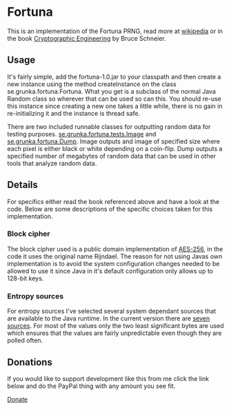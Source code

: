 # Fortuna

This is an implementation of the Fortuna PRNG, read more at [wikipedia][fortuna] or in the book [Cryptographic Engineering][ce] by Bruce Schneier.

## Usage

It's fairly simple, add the fortuna-1.0.jar to your classpath and then create a new instance using the method createInstance on the class se.grunka.fortuna.Fortuna. What you get is a subclass of the normal Java Random class so wherever that can be used so can this. You should re-use this instance since creating a new one takes a little while, there is no gain in re-initializing it and the instance is thread safe.

There are two included runnable classes for outputting random data for testing purposes. [se.grunka.fortuna.tests.Image](https://github.com/grunka/Fortuna/blob/master/src/main/java/se/grunka/fortuna/tests/Image.java) and [se.grunka.fortuna.Dump](https://github.com/grunka/Fortuna/blob/master/src/main/java/se/grunka/fortuna/tests/Dump.java). Image outputs and image of specified size where each pixel is either black or white depending on a coin-flip. Dump outputs a specified number of megabytes of random data that can be used in other tools that analyze random data.

## Details

For specifics either read the book referenced above and have a look at the code. Below are some descriptions of the specific choices taken for this implementation.

### Block cipher

The block cipher used is a public domain implementation of [AES-256][aes256], in the code it uses the original name Rijndael. The reason for not using Javas own implementation is to avoid the system configuration changes needed to be allowed to use it since Java in it's default configuration only allows up to 128-bit keys.

### Entropy sources

For entropy sources I've selected several system dependant sources that are available to the Java runtime. In the current version there are [seven sources](https://github.com/grunka/Fortuna/tree/master/src/main/java/se/grunka/fortuna/entropy). For most of the values only the two least significant bytes are used which ensures that the values are fairly unpredictable even though they are polled often.

## Donations

If you would like to support development like this from me click the link below and do the PayPal thing with any amount you see fit.

[Donate](https://www.paypal.com/cgi-bin/webscr?cmd=_donations&business=S5LTB8U3LVPSQ&lc=SE&item_name=Grunka%2ese&currency_code=SEK&bn=PP%2dDonationsBF%3abtn_donateCC_LG%2egif%3aNonHosted)

[fortuna]: http://en.wikipedia.org/wiki/Fortuna_(PRNG)
[ce]: http://www.schneier.com/book-ce.html
[aes256]: http://en.wikipedia.org/wiki/Advanced_Encryption_Standard

